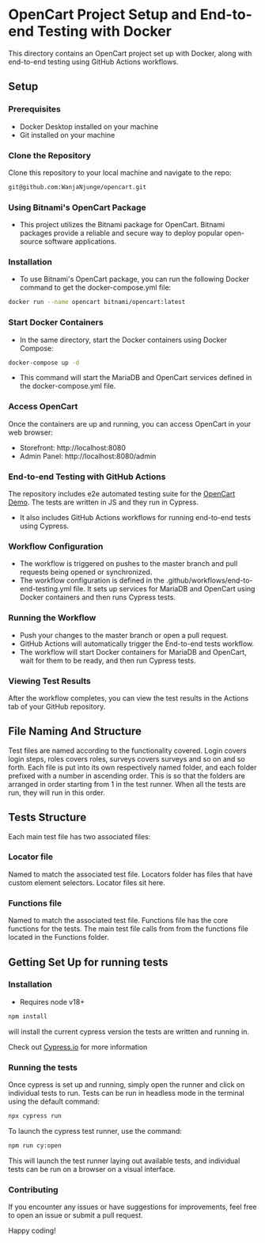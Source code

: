 # OpenCart Project Setup and End-to-end Testing with Docker

This directory contains an OpenCart project set up with Docker, along with end-to-end testing using GitHub Actions workflows.

## Setup

### Prerequisites

- Docker Desktop installed on your machine
- Git installed on your machine

### Clone the Repository

Clone this repository to your local machine and navigate to the repo:

```bash
git@github.com:WanjaNjunge/opencart.git
```
### Using Bitnami's OpenCart Package
- This project utilizes the Bitnami package for OpenCart. Bitnami packages provide a reliable and secure way to deploy popular open-source software applications.

### Installation
- To use Bitnami's OpenCart package, you can run the following Docker command to get the docker-compose.yml file:
```bash
docker run --name opencart bitnami/opencart:latest
```

### Start Docker Containers
- In the same directory, start the Docker containers using Docker Compose:
```bash
docker-compose up -d
```
- This command will start the MariaDB and OpenCart services defined in the docker-compose.yml file.

### Access OpenCart
Once the containers are up and running, you can access OpenCart in your web browser:

- Storefront: http://localhost:8080
- Admin Panel: http://localhost:8080/admin



### End-to-end Testing with GitHub Actions
The repository includes e2e automated testing suite for the [OpenCart Demo](https://demo.opencart.com/). The tests are written in JS and they run in Cypress.
- It also includes GitHub Actions workflows for running end-to-end tests using Cypress.

### Workflow Configuration
- The workflow is triggered on pushes to the master branch and pull requests being opened or synchronized.
- The workflow configuration is defined in the .github/workflows/end-to-end-testing.yml file. It sets up services for MariaDB and OpenCart using Docker containers and then runs Cypress tests.

### Running the Workflow
- Push your changes to the master branch or open a pull request.
- GitHub Actions will automatically trigger the End-to-end tests workflow.
- The workflow will start Docker containers for MariaDB and OpenCart, wait for them to be ready, and then run Cypress tests.

### Viewing Test Results
After the workflow completes, you can view the test results in the Actions tab of your GitHub repository.



## File Naming And Structure

Test files are named according to the functionality covered. Login covers login steps, roles covers roles, surveys covers surveys and so on and so forth.
Each file is put into its own respectively named folder, and each folder prefixed with a number in ascending order. This is so that the folders are arranged in order starting from 1 in the test runner. When all the tests are run, they will run in this order.

## Tests Structure

Each main test file has two associated files:

### Locator file
Named to match the associated test file.
Locators folder has files that have custom element selectors. Locator files sit here.

### Functions file
Named to match the associated test file. Functions file has the core functions for the tests. The main test file calls from from the functions file located in the Functions folder.

## Getting Set Up for running tests

### Installation
- Requires node v18+

```bash
npm install
``` 
will install the current cypress version the tests are written and running in. 

Check out [Cypress.io](cypress.io) for more information

### Running the tests
Once cypress is set up and running, simply open the runner and click on individual tests to run.
Tests can be run in headless mode in the terminal using the default command:

```bash
npx cypress run
```

To launch the cypress test runner, use the command:
```bash
npm run cy:open
```
This will launch the test runner laying out available tests, and individual tests can be run on a browser on a visual interface.

### Contributing
If you encounter any issues or have suggestions for improvements, feel free to open an issue or submit a pull request.

Happy coding!

